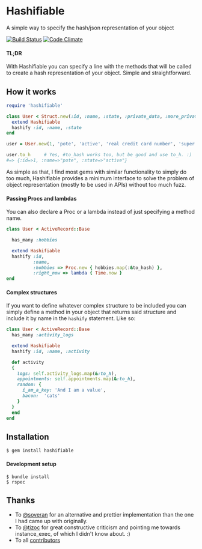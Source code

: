 # Hashifiable

A simple way to specify the hash/json representation of your object

[![Build Status](https://travis-ci.org/pote/hashifiable.png?branch=master)](https://travis-ci.org/pote/hashifiable)
[![Code Climate](https://codeclimate.com/github/pote/hashifiable.png)](https://codeclimate.com/github/pote/hashifiable)

#### TL;DR

With Hashifiable you can specify a line with the methods that will be called to create a hash representation
of your object. Simple and straightforward.

## How it works

```ruby
require 'hashifiable'

class User < Struct.new(:id, :name, :state, :private_data, :more_private_data)
  extend Hashifiable
  hashify :id, :name, :state
end

user = User.new(1, 'pote', 'active', 'real credit card number', 'super secret token')

user.to_h     # Yes, #to_hash works too, but be good and use to_h. :)
#=> {:id=>1, :name=>"pote", :state=>"active"}
```

As simple as that, I find most gems with similar functionality to simply do too much, Hashifiable provides a minimum interface
to solve the problem of object representation (mostly to be used in APIs) without too much fuzz.

#### Passing Procs and lambdas

You can also declare a Proc or a lambda instead of just specifying a method name.

```ruby
class User < ActiveRecord::Base

  has_many :hobbies

  extend Hashifiable
  hashify :id,
          :name,
          :hobbies => Proc.new { hobbies.map(:&to_hash) },
          :right_now => lambda { Time.now }
end
```

#### Complex structures

If you want to define whatever complex structure to be included you can simply define a method in your object that returns said structure and include it by name in the `hashify` statement. Like so:

```ruby
class User < ActiveRecord::Base
  has_many :activity_logs

  extend Hashifiable
  hashify :id, :name, :activity

  def activity
  {
    logs: self.activity_logs.map(&:to_h),
    appointments: self.appointments.map(&:to_h),
    random: {
      i_am_a_key: 'And I am a value',
      bacon:  'cats'
    }
  }
  end
end
```

## Installation

```
$ gem install hashifiable
```

#### Development setup

```
$ bundle install
$ rspec
```

## Thanks

* To [@soveran](http://github.com/soveran) for an alternative and prettier implementation than the one I had came up with originally.
* To [@tizoc](http://github.com/tizoc) for great constructive criticism and pointing me towards instance_exec, of which I didn't know about. :)
* To all [contributors](https://github.com/pote/hashifiable/graphs/contributors)
